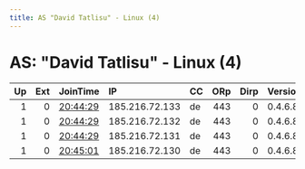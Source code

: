 ```yaml
---
title: AS "David Tatlisu" - Linux (4)
---
```


# AS: "David Tatlisu" - Linux (4)

|   Up |   Ext | JoinTime                                                                                              | IP             | CC   |   ORp |   Dirp | Version   | Contact          | Nickname   |   eFamMembers |
|-----:|------:|:------------------------------------------------------------------------------------------------------|:---------------|:-----|------:|-------:|:----------|:-----------------|:-----------|--------------:|
|    1 |     0 | [20:44:29](https://nusenu.github.io/OrNetStats/w/relay/6D100EE20A83025E4005C655973FF59DF20D9218.html) | 185.216.72.133 | de   |   443 |      0 | 0.4.6.8   | tor@as212520.net | as212520   |             1 |
|    1 |     0 | [20:44:29](https://nusenu.github.io/OrNetStats/w/relay/721A251658BA2240EED110C078334AB2DF6C309C.html) | 185.216.72.132 | de   |   443 |      0 | 0.4.6.8   | tor@as212520.net | as212520   |             1 |
|    1 |     0 | [20:44:29](https://nusenu.github.io/OrNetStats/w/relay/A53725A60C9A505A066525F433F8AF42FACC44FE.html) | 185.216.72.131 | de   |   443 |      0 | 0.4.6.8   | tor@as212520.net | as212520   |             1 |
|    1 |     0 | [20:45:01](https://nusenu.github.io/OrNetStats/w/relay/2EC34ECA8B5CDB181DED6948D8323199A6BBD5EC.html) | 185.216.72.130 | de   |   443 |      0 | 0.4.6.8   | tor@as212520.net | as212520   |             1 |
